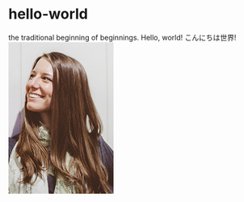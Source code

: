 # hello-world
the traditional beginning of beginnings.
Hello, world!
こんにちは世界!
![profile pic](taryn-lookin-left.jpg)
